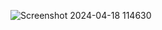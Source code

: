 
![Screenshot 2024-04-18 114630](https://github.com/mohitsemwal/web_template_1/assets/157557427/504c8fc7-2c5a-4791-b245-a4e93102b8f6)
